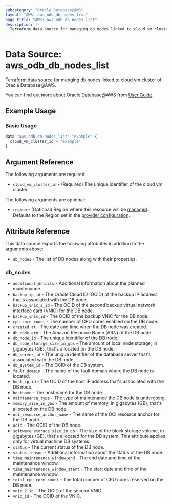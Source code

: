 ```yaml
---
subcategory: "Oracle Database@AWS"
layout: "AWS: aws_odb_db_nodes_list"
page_title: "AWS: aws_odb_db_nodes_list"
description: |-
  Terraform data source for managing db nodes linked to cloud vm cluster of Oracle Database@AWS.
---
```


# Data Source: aws_odb_db_nodes_list

Terraform data source for manging db nodes linked to cloud vm cluster of Oracle Database@AWS.

You can find out more about Oracle Database@AWS from [User Guide](https://docs.aws.amazon.com/odb/latest/UserGuide/what-is-odb.html).

## Example Usage

### Basic Usage

```terraform
data "aws_odb_db_nodes_list" "example" {
  cloud_vm_cluster_id = "example"
}
```

## Argument Reference

The following arguments are required:

* `cloud_vm_cluster_id` - (Required) The unique identifier of the cloud vm cluster.

The following arguments are optional:

* `region` - (Optional) Region where this resource will be [managed](https://docs.aws.amazon.com/general/latest/gr/rande.html#regional-endpoints). Defaults to the Region set in the [provider configuration](https://registry.terraform.io/providers/hashicorp/aws/latest/docs#aws-configuration-reference).

## Attribute Reference

This data source exports the following attributes in addition to the arguments above:

* `db_nodes` - The list of DB nodes along with their properties.

### db_nodes

* `additional_details` - Additional information about the planned maintenance.
* `backup_ip_id` - The Oracle Cloud ID (OCID) of the backup IP address that's associated with the DB node.
* `backup_vnic_2_id` - The OCID of the second backup virtual network interface card (VNIC) for the DB node.
* `backup_vnic_id` - The OCID of the backup VNIC for the DB node.
* `cpu_core_count` - The number of CPU cores enabled on the DB node.
* `created_at` - The date and time when the DB node was created.
* `db_node_arn` - The Amazon Resource Name (ARN) of the DB node.
* `db_node_id` - The unique identifier of the DB node.
* `db_node_storage_size_in_gbs` - The amount of local node storage, in gigabytes (GB), that's allocated on the DB node.
* `db_server_id` - The unique identifier of the database server that's associated with the DB node.
* `db_system_id` - The OCID of the DB system.
* `fault_domain` - The name of the fault domain where the DB node is located.
* `host_ip_id` - The OCID of the host IP address that's associated with the DB node.
* `hostname` - The host name for the DB node.
* `maintenance_type` - The type of maintenance the DB node is undergoing.
* `memory_size_in_gbs` - The amount of memory, in gigabytes (GB), that's allocated on the DB node.
* `oci_resource_anchor_name` - The name of the OCI resource anchor for the DB node.
* `ocid` - The OCID of the DB node.
* `software_storage_size_in_gb` - The size of the block storage volume, in gigabytes (GB), that's allocated for the DB system. This attribute applies only for virtual machine DB systems.
* `status` - The current status of the DB node.
* `status_reason` - Additional information about the status of the DB node.
* `time_maintenance_window_end` - The end date and time of the maintenance window.
* `time_maintenance_window_start` - The start date and time of the maintenance window.
* `total_cpu_core_count` - The total number of CPU cores reserved on the DB node.
* `vnic_2_id` - The OCID of the second VNIC.
* `vnic_id` - The OCID of the VNIC.
